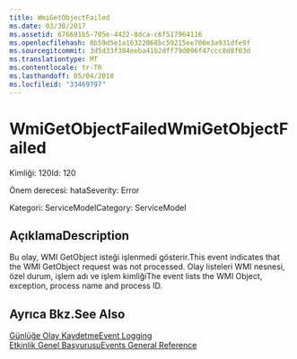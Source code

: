 ```yaml
---
title: WmiGetObjectFailed
ms.date: 03/30/2017
ms.assetid: 676691b5-705e-4422-8dca-c6f517964116
ms.openlocfilehash: 8b59d5e1a16322068bc59215ee706e3a931dfe9f
ms.sourcegitcommit: 3d5d33f384eeba41b2dff79d096f47ccc8d8f03d
ms.translationtype: MT
ms.contentlocale: tr-TR
ms.lasthandoff: 05/04/2018
ms.locfileid: "33469797"
---
```

# <a name="wmigetobjectfailed"></a><span data-ttu-id="ce0c3-102">WmiGetObjectFailed</span><span class="sxs-lookup"><span data-stu-id="ce0c3-102">WmiGetObjectFailed</span></span>
<span data-ttu-id="ce0c3-103">Kimliği: 120</span><span class="sxs-lookup"><span data-stu-id="ce0c3-103">Id: 120</span></span>  
  
 <span data-ttu-id="ce0c3-104">Önem derecesi: hata</span><span class="sxs-lookup"><span data-stu-id="ce0c3-104">Severity: Error</span></span>  
  
 <span data-ttu-id="ce0c3-105">Kategori: ServiceModel</span><span class="sxs-lookup"><span data-stu-id="ce0c3-105">Category: ServiceModel</span></span>  
  
## <a name="description"></a><span data-ttu-id="ce0c3-106">Açıklama</span><span class="sxs-lookup"><span data-stu-id="ce0c3-106">Description</span></span>  
 <span data-ttu-id="ce0c3-107">Bu olay, WMI GetObject isteği işlenmedi gösterir.</span><span class="sxs-lookup"><span data-stu-id="ce0c3-107">This event indicates that the WMI GetObject request was not processed.</span></span> <span data-ttu-id="ce0c3-108">Olay listeleri WMI nesnesi, özel durum, işlem adı ve işlem kimliği</span><span class="sxs-lookup"><span data-stu-id="ce0c3-108">The event lists the WMI Object, exception, process name and process ID.</span></span>  
  
## <a name="see-also"></a><span data-ttu-id="ce0c3-109">Ayrıca Bkz.</span><span class="sxs-lookup"><span data-stu-id="ce0c3-109">See Also</span></span>  
 [<span data-ttu-id="ce0c3-110">Günlüğe Olay Kaydetme</span><span class="sxs-lookup"><span data-stu-id="ce0c3-110">Event Logging</span></span>](../../../../../docs/framework/wcf/diagnostics/event-logging/index.md)  
 [<span data-ttu-id="ce0c3-111">Etkinlik Genel Başvurusu</span><span class="sxs-lookup"><span data-stu-id="ce0c3-111">Events General Reference</span></span>](../../../../../docs/framework/wcf/diagnostics/event-logging/events-general-reference.md)
